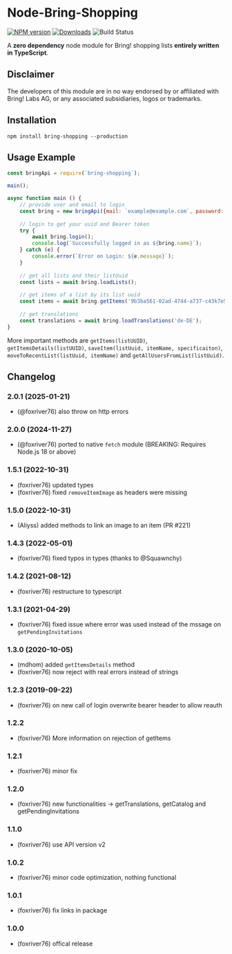 # Node-Bring-Shopping
[![NPM version](http://img.shields.io/npm/v/bring-shopping.svg)](https://www.npmjs.com/package/bring-shopping)
[![Downloads](https://img.shields.io/npm/dm/bring-shopping.svg)](https://www.npmjs.com/package/bring-shopping)
![Build Status](https://github.com/foxriver76/node-bring-api/workflows/Test%20and%20Release/badge.svg)

A __zero dependency__ node module for Bring! shopping lists __entirely written in TypeScript__.

## Disclaimer
The developers of this module are in no way endorsed by or affiliated with
Bring! Labs AG, or any associated subsidiaries, logos or trademarks.

## Installation
```npm install bring-shopping --production```

## Usage Example

```javascript
const bringApi = require(`bring-shopping`);

main();

async function main () {
    // provide user and email to login
    const bring = new bringApi({mail: `example@example.com`, password: `secret`});
    
    // login to get your uuid and Bearer token
    try {
        await bring.login();
        console.log(`Successfully logged in as ${bring.name}`);
    } catch (e) {
        console.error(`Error on Login: ${e.message}`);
    }   
    
    // get all lists and their listUuid
    const lists = await bring.loadLists();
    
    // get items of a list by its list uuid
    const items = await bring.getItems('9b3ba561-02ad-4744-a737-c43k7e5b93ec');
    
    // get translations
    const translations = await bring.loadTranslations('de-DE');
} 
```

More important methods are `getItems(listUUID)`, `getItemsDetails(listUUID)`, `saveItem(listUuid, itemName, specificaiton)`, 
`moveToRecentList(listUuid, itemName)` and `getAllUsersFromList(listUuid)`.

## Changelog
### 2.0.1 (2025-01-21)
* (@foxriver76) also throw on http errors

### 2.0.0 (2024-11-27)
* (@foxriver76) ported to native `fetch` module (BREAKING: Requires Node.js 18 or above)

### 1.5.1 (2022-10-31)
* (foxriver76) updated types
* (foxriver76) fixed `removeItemImage` as headers were missing

### 1.5.0 (2022-10-31)
* (Aliyss) added methods to link an image to an item (PR #221)

### 1.4.3 (2022-05-01)
* (foxriver76) fixed typos in types (thanks to @Squawnchy)

### 1.4.2 (2021-08-12)
* (foxriver76) restructure to typescript

### 1.3.1 (2021-04-29)
* (foxriver76) fixed issue where error was used instead of the mssage on `getPendingInvitations`

### 1.3.0 (2020-10-05)
* (mdhom) added `getItemsDetails` method
* (foxriver76) now reject with real errors instead of strings

### 1.2.3 (2019-09-22)
* (foxriver76) on new call of login overwrite bearer header to allow reauth

### 1.2.2
* (foxriver76) More information on rejection of getItems

### 1.2.1
* (foxriver76) minor fix

### 1.2.0
* (foxriver76) new functionalities -> getTranslations, getCatalog and getPendingInvitations

### 1.1.0
* (foxriver76) use API version v2

### 1.0.2
* (foxriver76) minor code optimization, nothing functional

### 1.0.1
* (foxriver76) fix links in package

### 1.0.0
* (foxriver76) offical release

